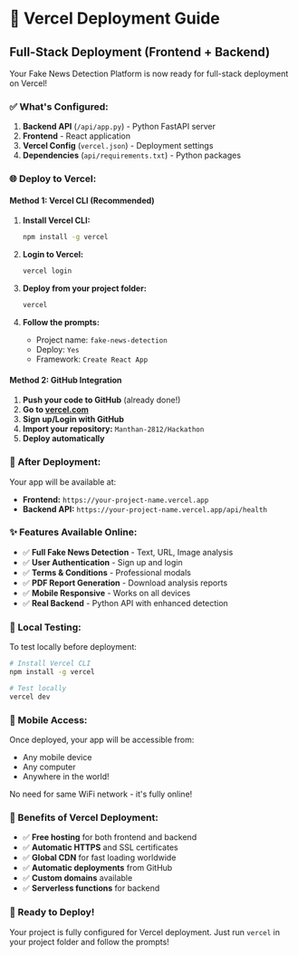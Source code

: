 # 🚀 Vercel Deployment Guide

## Full-Stack Deployment (Frontend + Backend)

Your Fake News Detection Platform is now ready for full-stack deployment on Vercel!

### ✅ What's Configured:

1. **Backend API** (`/api/app.py`) - Python FastAPI server
2. **Frontend** - React application 
3. **Vercel Config** (`vercel.json`) - Deployment settings
4. **Dependencies** (`api/requirements.txt`) - Python packages

### 🌐 Deploy to Vercel:

#### Method 1: Vercel CLI (Recommended)
1. **Install Vercel CLI:**
   ```bash
   npm install -g vercel
   ```

2. **Login to Vercel:**
   ```bash
   vercel login
   ```

3. **Deploy from your project folder:**
   ```bash
   vercel
   ```

4. **Follow the prompts:**
   - Project name: `fake-news-detection`
   - Deploy: `Yes`
   - Framework: `Create React App`

#### Method 2: GitHub Integration
1. **Push your code to GitHub** (already done!)
2. **Go to [vercel.com](https://vercel.com)**
3. **Sign up/Login with GitHub**
4. **Import your repository:** `Manthan-2812/Hackathon`
5. **Deploy automatically**

### 🎯 After Deployment:

Your app will be available at:
- **Frontend:** `https://your-project-name.vercel.app`
- **Backend API:** `https://your-project-name.vercel.app/api/health`

### ✨ Features Available Online:

- ✅ **Full Fake News Detection** - Text, URL, Image analysis
- ✅ **User Authentication** - Sign up and login
- ✅ **Terms & Conditions** - Professional modals
- ✅ **PDF Report Generation** - Download analysis reports
- ✅ **Mobile Responsive** - Works on all devices
- ✅ **Real Backend** - Python API with enhanced detection

### 🔧 Local Testing:

To test locally before deployment:
```bash
# Install Vercel CLI
npm install -g vercel

# Test locally
vercel dev
```

### 📱 Mobile Access:

Once deployed, your app will be accessible from:
- Any mobile device
- Any computer
- Anywhere in the world!

No need for same WiFi network - it's fully online!

### 🎉 Benefits of Vercel Deployment:

- ✅ **Free hosting** for both frontend and backend
- ✅ **Automatic HTTPS** and SSL certificates
- ✅ **Global CDN** for fast loading worldwide
- ✅ **Automatic deployments** from GitHub
- ✅ **Custom domains** available
- ✅ **Serverless functions** for backend

### 🚀 Ready to Deploy!

Your project is fully configured for Vercel deployment. Just run `vercel` in your project folder and follow the prompts!
